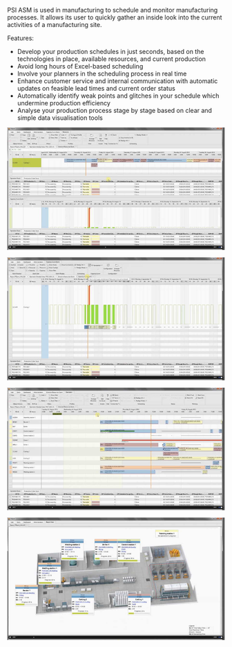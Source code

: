 PSI ASM is used in manufacturing to schedule and monitor manufacturing processes. It allows its user 
to quickly gather an inside look into the current activities of a manufacturing site.

Features:

- Develop your production schedules in just seconds, based on the technologies in place, available resources, and current production
- Avoid long hours of Excel-based scheduling
- Involve your planners in the scheduling process in real time
- Enhance customer service and internal communication with automatic updates on feasible lead times and current order status
- Automatically identify weak points and glitches in your schedule which undermine production efficiency
- Analyse your production process stage by stage based on clear and simple data visualisation tools


![Screen 2](screen2.jpg)

![Screen 3](screen3.jpg)

![Screen 4](screen4.jpg)

![Screen 5](screen5.jpg)